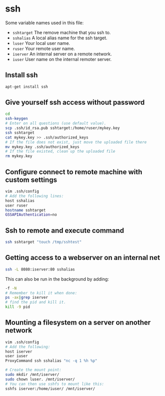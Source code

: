 ssh
===

Some variable names used in this file:

* ```sshtarget``` The remove machine that you ssh to.
* ```sshalias``` A local alias name for the ssh target.
* ```luser``` Your local user name.
* ```ruser``` Your remote user name.
* ```iserver``` An internal server on a remote network.
* ```iuser``` User name on the internal remoter server.

Install ssh
-----------

```bash
apt-get install ssh
```

Give yourself ssh access without password
-----------------------------------------

```bash
cd
ssh-keygen
# Enter on all questions (use default value).
scp .ssh/id_rsa.pub sshtarget:/home/ruser/mykey.key
ssh sshtarget
cat mykey.key >> .ssh/authorized_keys
# If the file does not exist, just move the uploaded file there
mv mykey.key .ssh/authorized_keys
# If the file existed, clean up the uploaded file
rm mykey.key
```


Configure connect to remote machine with custom settings
--------------------------------------------------------

```bash
vim .ssh/config
# Add the following lines:
host sshalias
user ruser
hostname sshtarget
GSSAPIAuthentication=no
```


Ssh to remote and execute command
---------------------------------
```bash
ssh sshtarget "touch /tmp/sshtest"
```


Getting access to a webserver on an internal net
------------------------------------------------
```bash
ssh -L 8080:iserver:80 sshalias
```

This can also be run in the background by adding:
```bash
-f -N
# Remember to kill it when done:
ps -ax|grep iserver
# find the pid and kill it.
kill -9 pid
```


Mounting a filesystem on a server on another network
----------------------------------------------------
```bash
vim .ssh/config
# Add the following:
host iserver
user iuser
ProxyCommand ssh sshalias "nc -q 1 %h %p"

# Create the mount point:
sudo mkdir /mnt/iserver/
sudo chown luser. /mnt/iserver/
# You can then use sshfs to mount like this:
sshfs iserver:/home/iuser/ /mnt/iserver/
```
